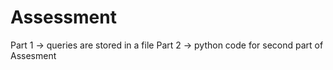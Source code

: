 # Assessment
Part 1 -> queries are stored in a file
Part 2 -> python code for second part of Assesment
